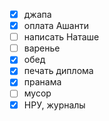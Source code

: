 - [x] джапа 
- [x] оплата Ашанти
- [ ] написать Наташе
- [ ] варенье
- [x] обед
- [x] печать диплома 
- [x] пранама
- [ ] мусор
- [x] НРУ, журналы